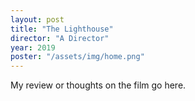 ```yaml
---
layout: post
title: "The Lighthouse"
director: "A Director"
year: 2019
poster: "/assets/img/home.png"
---
```


My review or thoughts on the film go here.
